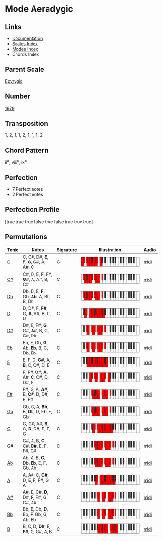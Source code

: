 # Mode Aeradygic

## Links

- [Documentation](README.md)
- [Scales Index](Scales.md)
- [Modes Index](Modes.md)
- [Chords Index](Chords.md)

## Parent Scale

[Epyrygic](ScaleEpyrygic.md)

## Number

[1979](https://ianring.com/musictheory/scales/1979)

## Transposition

1, 2, 1, 1, 2, 1, 1, 1, 2

## Chord Pattern

ii⁰, viii⁰, ix⁰

## Perfection

- 7 Perfect notes
- 2 Perfect notes

## Perfection Profile

[true true true false true false true true true]

## Permutations

| Tonic | Notes | Signature | Illustration | Audio |
|-------|-------|-----------|--------------|-------|
| [C](ModeCNaturalAeradygic.md) | C, C#, D#, **E**, F, **G**, G#, A, A#, C | C | ![CNaturalAeradygic](ModeCNaturalAeradygic.png) | [midi](https://github.com/edipermadi/music/blob/main/docs/ModeCNaturalAeradygic.mid?raw=true) |
| [C#](ModeCSharpAeradygic.md) | C#, D, E, **F**, F#, **G#**, A, A#, B, C# | C | ![CSharpAeradygic](ModeCSharpAeradygic.png) | [midi](https://github.com/edipermadi/music/blob/main/docs/ModeCSharpAeradygic.mid?raw=true) |
| [Db](ModeDFlatAeradygic.md) | Db, D, E, **F**, Gb, **Ab**, A, Bb, B, Db | C | ![DFlatAeradygic](ModeDFlatAeradygic.png) | [midi](https://github.com/edipermadi/music/blob/main/docs/ModeDFlatAeradygic.mid?raw=true) |
| [D](ModeDNaturalAeradygic.md) | D, D#, F, **F#**, G, **A**, A#, B, C, D | C | ![DNaturalAeradygic](ModeDNaturalAeradygic.png) | [midi](https://github.com/edipermadi/music/blob/main/docs/ModeDNaturalAeradygic.mid?raw=true) |
| [D#](ModeDSharpAeradygic.md) | D#, E, F#, **G**, G#, **A#**, B, C, C#, D# | C | ![DSharpAeradygic](ModeDSharpAeradygic.png) | [midi](https://github.com/edipermadi/music/blob/main/docs/ModeDSharpAeradygic.mid?raw=true) |
| [Eb](ModeEFlatAeradygic.md) | Eb, E, Gb, **G**, Ab, **Bb**, B, C, Db, Eb | C | ![EFlatAeradygic](ModeEFlatAeradygic.png) | [midi](https://github.com/edipermadi/music/blob/main/docs/ModeEFlatAeradygic.mid?raw=true) |
| [E](ModeENaturalAeradygic.md) | E, F, G, **G#**, A, **B**, C, C#, D, E | C | ![ENaturalAeradygic](ModeENaturalAeradygic.png) | [midi](https://github.com/edipermadi/music/blob/main/docs/ModeENaturalAeradygic.mid?raw=true) |
| [F](ModeFNaturalAeradygic.md) | F, F#, G#, **A**, A#, **C**, C#, D, D#, F | C | ![FNaturalAeradygic](ModeFNaturalAeradygic.png) | [midi](https://github.com/edipermadi/music/blob/main/docs/ModeFNaturalAeradygic.mid?raw=true) |
| [F#](ModeFSharpAeradygic.md) | F#, G, A, **A#**, B, **C#**, D, D#, E, F# | C | ![FSharpAeradygic](ModeFSharpAeradygic.png) | [midi](https://github.com/edipermadi/music/blob/main/docs/ModeFSharpAeradygic.mid?raw=true) |
| [Gb](ModeGFlatAeradygic.md) | Gb, G, A, **Bb**, B, **Db**, D, Eb, E, Gb | C | ![GFlatAeradygic](ModeGFlatAeradygic.png) | [midi](https://github.com/edipermadi/music/blob/main/docs/ModeGFlatAeradygic.mid?raw=true) |
| [G](ModeGNaturalAeradygic.md) | G, G#, A#, **B**, C, **D**, D#, E, F, G | C | ![GNaturalAeradygic](ModeGNaturalAeradygic.png) | [midi](https://github.com/edipermadi/music/blob/main/docs/ModeGNaturalAeradygic.mid?raw=true) |
| [G#](ModeGSharpAeradygic.md) | G#, A, B, **C**, C#, **D#**, E, F, F#, G# | C | ![GSharpAeradygic](ModeGSharpAeradygic.png) | [midi](https://github.com/edipermadi/music/blob/main/docs/ModeGSharpAeradygic.mid?raw=true) |
| [Ab](ModeAFlatAeradygic.md) | Ab, A, B, **C**, Db, **Eb**, E, F, Gb, Ab | C | ![AFlatAeradygic](ModeAFlatAeradygic.png) | [midi](https://github.com/edipermadi/music/blob/main/docs/ModeAFlatAeradygic.mid?raw=true) |
| [A](ModeANaturalAeradygic.md) | A, A#, C, **C#**, D, **E**, F, F#, G, A | C | ![ANaturalAeradygic](ModeANaturalAeradygic.png) | [midi](https://github.com/edipermadi/music/blob/main/docs/ModeANaturalAeradygic.mid?raw=true) |
| [A#](ModeASharpAeradygic.md) | A#, B, C#, **D**, D#, **F**, F#, G, G#, A# | C | ![ASharpAeradygic](ModeASharpAeradygic.png) | [midi](https://github.com/edipermadi/music/blob/main/docs/ModeASharpAeradygic.mid?raw=true) |
| [Bb](ModeBFlatAeradygic.md) | Bb, B, Db, **D**, Eb, **F**, Gb, G, Ab, Bb | C | ![BFlatAeradygic](ModeBFlatAeradygic.png) | [midi](https://github.com/edipermadi/music/blob/main/docs/ModeBFlatAeradygic.mid?raw=true) |
| [B](ModeBNaturalAeradygic.md) | B, C, D, **D#**, E, **F#**, G, G#, A, B | C | ![BNaturalAeradygic](ModeBNaturalAeradygic.png) | [midi](https://github.com/edipermadi/music/blob/main/docs/ModeBNaturalAeradygic.mid?raw=true) |
